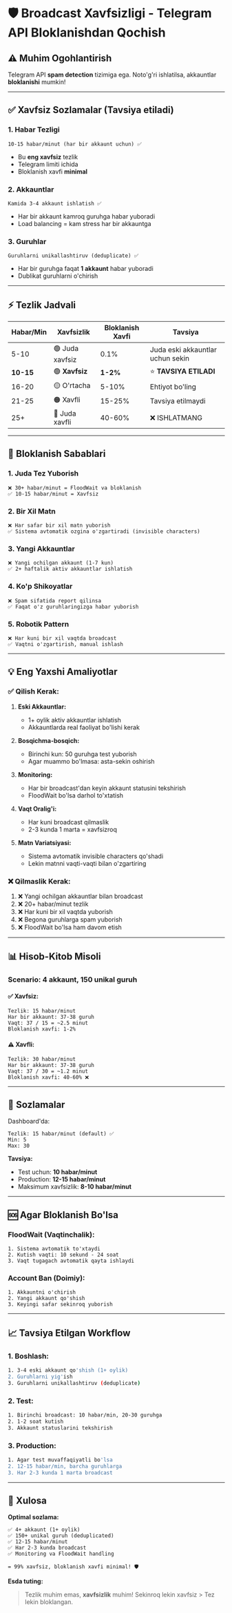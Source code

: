 # 🛡️ Broadcast Xavfsizligi - Telegram API Bloklanishdan Qochish

## ⚠️ Muhim Ogohlantirish

Telegram API **spam detection** tizimiga ega. Noto'g'ri ishlatilsa, akkauntlar **bloklanishi** mumkin!

---

## ✅ Xavfsiz Sozlamalar (Tavsiya etiladi)

### 1. **Habar Tezligi**
```
10-15 habar/minut (har bir akkaunt uchun) ✅
```
- Bu **eng xavfsiz** tezlik
- Telegram limiti ichida
- Bloklanish xavfi **minimal**

### 2. **Akkauntlar**
```
Kamida 3-4 akkaunt ishlatish ✅
```
- Har bir akkaunt kamroq guruhga habar yuboradi
- Load balancing = kam stress har bir akkauntga

### 3. **Guruhlar**
```
Guruhlarni unikallashtiruv (deduplicate) ✅
```
- Har bir guruhga faqat **1 akkaunt** habar yuboradi
- Dublikat guruhlarni o'chirish

---

## ⚡ Tezlik Jadvali

| Habar/Min | Xavfsizlik | Bloklanish Xavfi | Tavsiya |
|-----------|------------|------------------|---------|
| 5-10 | 🟢 Juda xavfsiz | 0.1% | Juda eski akkauntlar uchun sekin |
| **10-15** | 🟢 **Xavfsiz** | **1-2%** | ⭐ **TAVSIYA ETILADI** |
| 16-20 | 🟡 O'rtacha | 5-10% | Ehtiyot bo'ling |
| 21-25 | 🟠 Xavfli | 15-25% | Tavsiya etilmaydi |
| 25+ | 🔴 Juda xavfli | 40-60% | ❌ ISHLATMANG |

---

## 🚫 Bloklanish Sabablari

### 1. **Juda Tez Yuborish**
```
❌ 30+ habar/minut = FloodWait va bloklanish
✅ 10-15 habar/minut = Xavfsiz
```

### 2. **Bir Xil Matn**
```
❌ Har safar bir xil matn yuborish
✅ Sistema avtomatik ozgina o'zgartiradi (invisible characters)
```

### 3. **Yangi Akkauntlar**
```
❌ Yangi ochilgan akkaunt (1-7 kun)
✅ 2+ haftalik aktiv akkauntlar ishlatish
```

### 4. **Ko'p Shikoyatlar**
```
❌ Spam sifatida report qilinsa
✅ Faqat o'z guruhlaringizga habar yuborish
```

### 5. **Robotik Pattern**
```
❌ Har kuni bir xil vaqtda broadcast
✅ Vaqtni o'zgartirish, manual ishlash
```

---

## 💡 Eng Yaxshi Amaliyotlar

### ✅ **Qilish Kerak:**

1. **Eski Akkauntlar:**
   - 1+ oylik aktiv akkauntlar ishlatish
   - Akkauntlarda real faoliyat bo'lishi kerak

2. **Bosqichma-bosqich:**
   - Birinchi kun: 50 guruhga test yuborish
   - Agar muammo bo'lmasa: asta-sekin oshirish

3. **Monitoring:**
   - Har bir broadcast'dan keyin akkaunt statusini tekshirish
   - FloodWait bo'lsa darhol to'xtatish

4. **Vaqt Oralig'i:**
   - Har kuni broadcast qilmaslik
   - 2-3 kunda 1 marta = xavfsizroq

5. **Matn Variatsiyasi:**
   - Sistema avtomatik invisible characters qo'shadi
   - Lekin matnni vaqti-vaqti bilan o'zgartiring

### ❌ **Qilmaslik Kerak:**

1. ❌ Yangi ochilgan akkauntlar bilan broadcast
2. ❌ 20+ habar/minut tezlik
3. ❌ Har kuni bir xil vaqtda yuborish
4. ❌ Begona guruhlarga spam yuborish
5. ❌ FloodWait bo'lsa ham davom etish

---

## 📊 Hisob-Kitob Misoli

### **Scenario: 4 akkaunt, 150 unikal guruh**

#### ✅ Xavfsiz:
```
Tezlik: 15 habar/minut
Har bir akkaunt: 37-38 guruh
Vaqt: 37 / 15 = ~2.5 minut
Bloklanish xavfi: 1-2%
```

#### ⚠️ Xavfli:
```
Tezlik: 30 habar/minut
Har bir akkaunt: 37-38 guruh
Vaqt: 37 / 30 = ~1.2 minut
Bloklanish xavfi: 40-60% ❌
```

---

## 🔧 Sozlamalar

Dashboard'da:
```
Tezlik: 15 habar/minut (default) ✅
Min: 5
Max: 30
```

**Tavsiya:**
- Test uchun: **10 habar/minut**
- Production: **12-15 habar/minut**
- Maksimum xavfsizlik: **8-10 habar/minut**

---

## 🆘 Agar Bloklanish Bo'lsa

### FloodWait (Vaqtinchalik):
```
1. Sistema avtomatik to'xtaydi
2. Kutish vaqti: 10 sekund - 24 soat
3. Vaqt tugagach avtomatik qayta ishlaydi
```

### Account Ban (Doimiy):
```
1. Akkauntni o'chirish
2. Yangi akkaunt qo'shish
3. Keyingi safar sekinroq yuborish
```

---

## 📈 Tavsiya Etilgan Workflow

### 1. **Boshlash:**
```bash
1. 3-4 eski akkaunt qo'shish (1+ oylik)
2. Guruhlarni yig'ish
3. Guruhlarni unikallashtiruv (deduplicate)
```

### 2. **Test:**
```bash
1. Birinchi broadcast: 10 habar/min, 20-30 guruhga
2. 1-2 soat kutish
3. Akkaunt statuslarini tekshirish
```

### 3. **Production:**
```bash
1. Agar test muvaffaqiyatli bo'lsa
2. 12-15 habar/min, barcha guruhlarga
3. Har 2-3 kunda 1 marta broadcast
```

---

## 🎯 Xulosa

**Optimal sozlama:**
```
✅ 4+ akkaunt (1+ oylik)
✅ 150+ unikal guruh (deduplicated)
✅ 12-15 habar/minut
✅ Har 2-3 kunda broadcast
✅ Monitoring va FloodWait handling

= 99% xavfsiz, bloklanish xavfi minimal! 🛡️
```

**Esda tuting:**
> Tezlik muhim emas, **xavfsizlik** muhim! Sekinroq lekin xavfsiz > Tez lekin bloklangan.
